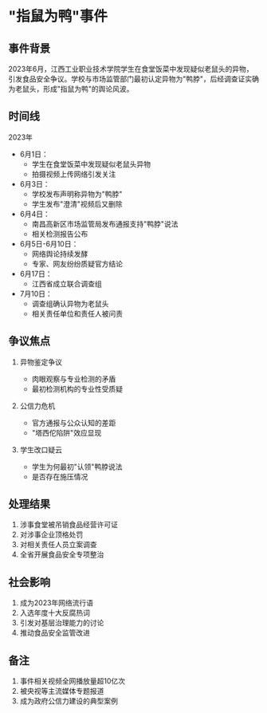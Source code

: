 # "指鼠为鸭"事件

## 事件背景
2023年6月，江西工业职业技术学院学生在食堂饭菜中发现疑似老鼠头的异物，引发食品安全争议。学校与市场监管部门最初认定异物为"鸭脖"，后经调查证实确为老鼠头，形成"指鼠为鸭"的舆论风波。

## 时间线
2023年
   * 6月1日：
     - 学生在食堂饭菜中发现疑似老鼠头异物
     - 拍摄视频上传网络引发关注
   * 6月3日：
     - 学校发布声明称异物为"鸭脖"
     - 学生发布"澄清"视频后又删除
   * 6月4日：
     - 南昌高新区市场监管局发布通报支持"鸭脖"说法
     - 相关检测报告公布
   * 6月5日-6月10日：
     - 网络舆论持续发酵
     - 专家、网友纷纷质疑官方结论
   * 6月17日：
     - 江西省成立联合调查组
   * 7月10日：
     - 调查组确认异物为老鼠头
     - 相关责任单位和责任人被问责

## 争议焦点
1. 异物鉴定争议
   - 肉眼观察与专业检测的矛盾
   - 最初检测机构的专业性受质疑

2. 公信力危机
   - 官方通报与公众认知的差距
   - "塔西佗陷阱"效应显现

3. 学生改口疑云
   - 学生为何最初"认领"鸭脖说法
   - 是否存在施压情况

## 处理结果
1. 涉事食堂被吊销食品经营许可证
2. 对涉事企业顶格处罚
3. 对相关责任人员立案调查
4. 全省开展食品安全专项整治

## 社会影响
1. 成为2023年网络流行语
2. 入选年度十大反腐热词
3. 引发对基层治理能力的讨论
4. 推动食品安全监管改进

## 备注
1. 事件相关视频全网播放量超10亿次
2. 被央视等主流媒体专题报道
3. 成为政府公信力建设的典型案例
